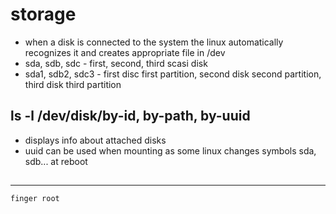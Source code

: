 # storage
+ when a disk is connected to the system the linux automatically recognizes it and creates appropriate file in /dev
+ sda, sdb, sdc - first, second, third scasi disk
+ sda1, sdb2, sdc3 - first disc first partition, second disk second partition, third disk third partition

## ls -l /dev/disk/by-id, by-path, by-uuid
+ displays info about attached disks
+ uuid can be used when mounting as some linux changes symbols sda, sdb... at reboot

## 

___
```sh
finger root 
```
